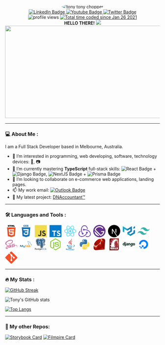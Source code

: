 <div id="header" align="center">

  <img src="https://media.giphy.com/media/2lSNErRCiZPck/giphy.gif" alt="tony tony chopper" style="border-radius: 50%;" />
<div id="badges">
  <a href="https://linkedin.com/in/tony-sn" target="_blank">
    <img src="https://img.shields.io/badge/LinkedIn-blue?style=for-the-badge&logo=linkedin&logoColor=white" alt="LinkedIn Badge"/>
  </a>
  <a href="https://www.youtube.com/channel/UCZVfaV0hM7UUvv_NXXBGK5w" target="_blank">
    <img src="https://img.shields.io/badge/YouTube-red?style=for-the-badge&logo=youtube&logoColor=white" alt="Youtube Badge"/>
  </a>
  <a href="https://twitter.com/the_healthy_dev" target="_blank">
    <img src="https://img.shields.io/badge/Twitter-blue?style=for-the-badge&logo=twitter&logoColor=white" alt="Twitter Badge"/>
  </a>
</div>

<img src="https://komarev.com/ghpvc/?username=tony-sn&style=flat-square&color=green" alt="profile views"/>
<a href="https://wakatime.com/@d4570e79-8041-4a52-94cb-3bb85e09ed1f"><img src="https://wakatime.com/badge/user/d4570e79-8041-4a52-94cb-3bb85e09ed1f.svg" alt="Total time coded since Jan 26 2021" /></a>

<div align="center">
  <strong>HELLO THERE!</strong>
  <img src="https://media.giphy.com/media/hvRJCLFzcasrR4ia7z/giphy.gif" width="30px"/>

<div>
  <img src="https://media.giphy.com/media/dWesBcTLavkZuG35MI/giphy.gif" width="600" height="300"/>
</div>
</div>

</div>

---
### :computer: About Me :
I am a Full Stack Developer based in Melbourne, Australia.
- 👀 I’m interested in programming, web developing, software, technology devices: :iphone:, :camera:
- 🌱 I’m currently mastering **TypeScript** full-stack skills: 
![React Badge](https://img.shields.io/badge/React-blue?style=flat&logo=react&logoColor=white) +
![Django Badge](https://img.shields.io/badge/Django-green?style=flat&logo=django&logoColor=white),
![NextJS Badge](https://img.shields.io/badge/Next.JS-black?style=flat&logo=nextdotjs&logoColor=white) +
![Prisma Badge](https://img.shields.io/badge/Prisma-darkblue?style=flat&logo=prisma&logoColor=white)  
- 💞️ I’m looking to collaborate on e-commerce web applications, landing pages.
- 📫 My work email: [![Outlook Badge](https://img.shields.io/badge/-tony.sn@outlook.com-blue?style=flat&logo=microsoftoutlook&logoColor=white)](mailto:tony.sn@outlook.com)
- 🚀 My latest project: [DNAccountant™](https://dnaccountant.vercel.app/)

---
### :hammer_and_wrench: Languages and Tools :
<div>
  <img src="https://github.com/devicons/devicon/blob/master/icons/html5/html5-original-wordmark.svg" title="HTML5" alt="HTML" width="40" height="40"/>&nbsp;
  <img src="https://github.com/devicons/devicon/blob/master/icons/css3/css3-plain-wordmark.svg"  title="CSS3" alt="CSS" width="40" height="40"/>&nbsp;
  <img src="https://github.com/devicons/devicon/blob/master/icons/javascript/javascript-original.svg" title="JavaScript" alt="JavaScript" width="40" height="40"/>&nbsp;
  <img src="https://github.com/devicons/devicon/blob/master/icons/typescript/typescript-original.svg" title="TypeScript"  alt="TypeScript" width="40" height="40"/>&nbsp;
  <img src="https://github.com/devicons/devicon/blob/master/icons/react/react-original.svg" title="React" alt="React" width="40" height="40"/>&nbsp;
  <img src="https://github.com/devicons/devicon/blob/master/icons/redux/redux-original.svg" title="Redux" alt="Redux " width="40" height="40"/>&nbsp;
  <img src="https://github.com/devicons/devicon/blob/master/icons/gatsby/gatsby-original.svg" title="Gatsby"  alt="Gatsby" width="40" height="40"/>&nbsp;
  <img src="https://github.com/devicons/devicon/blob/master/icons/nextjs/nextjs-original.svg" title="NextJS"  alt="NextJS" width="40" height="40"/>&nbsp;
  <img src="https://github.com/devicons/devicon/blob/master/icons/materialui/materialui-original.svg" title="Material UI" alt="Material UI" width="40" height="40"/>&nbsp;
   <img src="https://github.com/devicons/devicon/blob/master/icons/tailwindcss/tailwindcss-plain.svg" title="TailwindCSS" alt="TailwindCSS" width="40" height="40"/>&nbsp;
   <img src="https://github.com/devicons/devicon/blob/master/icons/sass/sass-original.svg" title="SASS" alt="SASS" width="40" height="40"/>&nbsp;
  <img src="https://github.com/devicons/devicon/blob/master/icons/mysql/mysql-original-wordmark.svg" title="MySQL"  alt="MySQL" width="40" height="40"/>&nbsp;
  <img src="https://github.com/devicons/devicon/blob/master/icons/postgresql/postgresql-original-wordmark.svg" title="PostgreSQL"  alt="PostgreSQL" width="40" height="40"/>&nbsp;
  <img src="https://github.com/devicons/devicon/blob/master/icons/nodejs/nodejs-original.svg" title="NodeJS" alt="NodeJS" width="40" height="40"/>&nbsp;
  <img src="https://github.com/devicons/devicon/blob/master/icons/java/java-original.svg" title="Java" alt="Java" width="40" height="40"/>&nbsp;
  <img src="https://github.com/devicons/devicon/blob/master/icons/python/python-original.svg" title="Python" alt="Python" width="40" height="40"/>&nbsp;
  <img src="https://github.com/devicons/devicon/blob/master/icons/ruby/ruby-original.svg" title="Ruby" alt="Ruby" width="40" height="40"/>&nbsp;
  <img src="https://github.com/devicons/devicon/blob/master/icons/rails/rails-original-wordmark.svg" title="Rails" alt="Rails" width="40" height="40"/>&nbsp;
    <img src="https://github.com/devicons/devicon/blob/master/icons/django/django-plain-wordmark.svg" title="Django" alt="Django" width="40" height="40"/>&nbsp;
  <img src="https://github.com/devicons/devicon/blob/master/icons/digitalocean/digitalocean-original.svg" title="DigitalOcean" alt="DigitalOcean" width="40" height="40"/>&nbsp;
  <img src="https://github.com/devicons/devicon/blob/master/icons/git/git-original.svg" title="Git" alt="Git" width="40" height="40"/>
</div>

---

### :fire: My Stats :

[![GitHub Streak](http://github-readme-streak-stats.herokuapp.com?user=tony-sn&theme=dracula&background=000000)](https://git.io/streak-stats)

![Tony's GitHub stats](https://github-readme-stats.vercel.app/api?username=tony-sn&show_icons=true&theme=dracula&count_private=true&bg_color=000000)

[![Top Langs](https://github-readme-stats.vercel.app/api/top-langs/?username=tony-sn&layout=compact&theme=dracula&hide=html,css&bg_color=000000)](https://github.com/anuraghazra/github-readme-stats)

---

### :pushpin:  My other Repos:

[![Storybook Card](https://github-readme-stats.vercel.app/api/pin/?username=tony-sn&repo=storybook&theme=dracula&bg_color=000000)](https://github.com/tony-sn/storybook)
[![Filmpire Card](https://github-readme-stats.vercel.app/api/pin/?username=tony-sn&repo=Filmpire&theme=dracula&bg_color=000000)](https://github.com/tony-sn/Filmpire)


<!---
tony-sn/tony-sn is a ✨ special ✨ repository because its `README.md` (this file) appears on your GitHub profile.
You can click the Preview link to take a look at your changes.
--->
